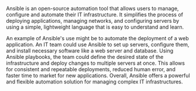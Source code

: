 

Ansible is an open-source automation tool that allows users to manage, configure and automate their IT infrastructure. It simplifies the process of deploying applications, managing networks, and configuring servers by using a simple, lightweight language that is easy to understand and learn.

An example of Ansible's use might be to automate the deployment of a web application. An IT team could use Ansible to set up servers, configure them, and install necessary software like a web server and database. Using Ansible playbooks, the team could define the desired state of the infrastructure and deploy changes to multiple servers at once. This allows for consistent and repeatable deployments, reduced human error, and faster time to market for new applications. Overall, Ansible offers a powerful and flexible automation solution for managing complex IT infrastructures.